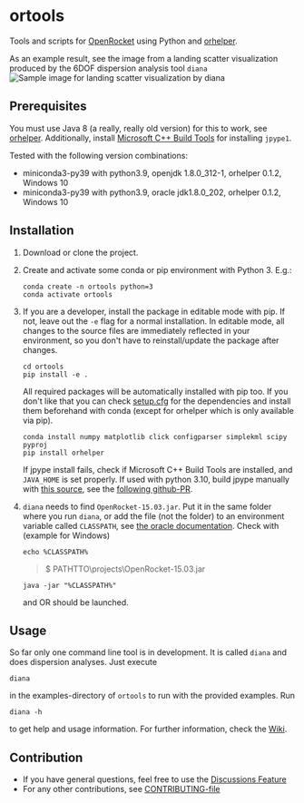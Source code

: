 # ortools

Tools and scripts for [OpenRocket](https://openrocket.info/) using Python and
[orhelper](https://pypi.org/project/orhelper/). 

As an example result, see the image from a landing scatter visualization produced by the 6DOF dispersion analysis tool `diana`
![Sample image for landing scatter visualization by diana](https://github.com/SpaceTeam/ortools/blob/master/docs/landing_scatter_sample.jpg)


## Prerequisites
You must use Java 8 (a really, really old version) for this to work, see [orhelper](https://pypi.org/project/orhelper/).
Additionally, install [Microsoft C++ Build Tools](https://visualstudio.microsoft.com/visual-cpp-build-tools/) for installing `jpype1`.

Tested with the following version combinations:
* miniconda3-py39 with python3.9, openjdk 1.8.0_312-1, orhelper 0.1.2, Windows 10
* miniconda3-py39 with python3.9, oracle jdk1.8.0_202, orhelper 0.1.2, Windows 10

## Installation

1. Download or clone the project.
2. Create and activate some conda or pip environment with Python 3. E.g.:

   ```shell
   conda create -n ortools python=3
   conda activate ortools
   ```

3. If you are a developer, install the package in editable mode with pip. If not, leave out the `-e`
   flag for a normal installation. In editable mode, all changes to the source files are immediately
   reflected in your environment, so you don't have to reinstall/update the package after changes.

   ```shell
   cd ortools
   pip install -e .
   ```

   All required packages will be automatically installed with pip too. If you don't like that you
   can check [setup.cfg](setup.cfg) for the dependencies and install them beforehand with conda
   (except for orhelper which is only available via pip).

   ```shell
   conda install numpy matplotlib click configparser simplekml scipy pyproj
   pip install orhelper
   ```
   If jpype install fails, check if Microsoft C++ Build Tools are installed, and `JAVA_HOME` is set properly. 
   If used with python 3.10, build jpype manually with [this source](https://github.com/jpype-project/jpype/commit/bbdca907d053f1e04e4dcd414d4ebce8f9da6313),
   see the [following github-PR](https://github.com/kylebarron/pydelatin/pull/24).

4. `diana` needs to find `OpenRocket-15.03.jar`. Put it in the same folder where you run `diana`, or add the file (not the folder)
   to an environment variable called `CLASSPATH`, 
   see [the oracle documentation](https://docs.oracle.com/javase/tutorial/essential/environment/paths.html).
   Check with (example for Windows)
   ```shell
   echo %CLASSPATH%
   ```
   >$ PATHTTO\projects\OpenRocket-15.03.jar
   ```shell
   java -jar "%CLASSPATH%"
   ```
   and OR should be launched.


## Usage

So far only one command line tool is in development. It is called `diana` and does dispersion
analyses. Just execute
```shell
diana
```
in the examples-directory of `ortools` to run with the provided examples.
Run
```shell
diana -h
```
to get help and usage information. For further information, check the [Wiki](https://github.com/SpaceTeam/ortools/wiki).

## Contribution
- If you have general questions, feel free to use the [Discussions Feature](https://github.com/SpaceTeam/ortools/discussions)
- For any other contributions, see [CONTRIBUTING-file](CONTRIBUTING.MD)